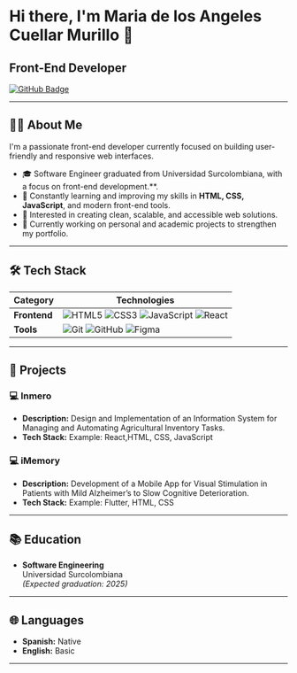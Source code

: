 # Hi there, I'm Maria de los Angeles Cuellar Murillo 👋

## Front-End Developer

[![GitHub Badge](https://img.shields.io/badge/-GitHub-181717?style=flat-square&logo=github&logoColor=white)]([https://github.com/Mangel59](https://github.com/Mangel59))  
<!-- Agrega aquí tu LinkedIn o correo si lo deseas -->

---

## 👩‍💻 About Me

I'm a passionate front-end developer currently focused on building user-friendly and responsive web interfaces.

- 🎓 Software Engineer graduated from Universidad Surcolombiana, with a focus on front-end development.**.
- 🌱 Constantly learning and improving my skills in **HTML, CSS, JavaScript**, and modern front-end tools.
- 🔧 Interested in creating clean, scalable, and accessible web solutions.
- 📌 Currently working on personal and academic projects to strengthen my portfolio.

---

## 🛠️ Tech Stack

| Category   | Technologies |
|------------|--------------|
| **Frontend** | ![HTML5](https://img.shields.io/badge/HTML5-E34F26?style=flat-square&logo=html5&logoColor=white) ![CSS3](https://img.shields.io/badge/CSS3-1572B6?style=flat-square&logo=css3&logoColor=white) ![JavaScript](https://img.shields.io/badge/JavaScript-F7DF1E?style=flat-square&logo=javascript&logoColor=black) ![React](https://img.shields.io/badge/React-61DAFB?style=flat-square&logo=react&logoColor=black) |
| **Tools** | ![Git](https://img.shields.io/badge/Git-F05032?style=flat-square&logo=git&logoColor=white) ![GitHub](https://img.shields.io/badge/GitHub-181717?style=flat-square&logo=github&logoColor=white) ![Figma](https://img.shields.io/badge/Figma-F24E1E?style=flat-square&logo=figma&logoColor=white) |

---

## 📂 Projects

### 💻 Inmero
- **Description:** Design and Implementation of an Information System for Managing and Automating Agricultural Inventory Tasks.
- **Tech Stack:** Example: React,HTML, CSS, JavaScript

### 💻 iMemory
- **Description:** Development of a Mobile App for Visual Stimulation in Patients with Mild Alzheimer’s to Slow Cognitive Deterioration.
- **Tech Stack:** Example: Flutter, HTML, CSS

---

## 📚 Education

- **Software Engineering**  
  Universidad Surcolombiana  
  *(Expected graduation: 2025)*

---

## 🌐 Languages

- **Spanish:** Native  
- **English:** Basic  

---

<!-- Puedes agregar más secciones como certificados, estadísticas de GitHub o contacto -->

